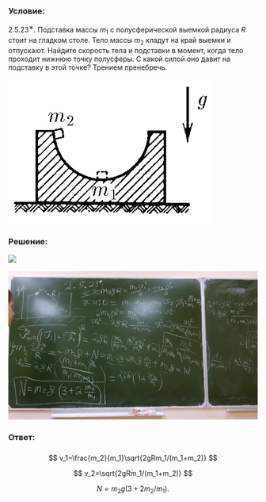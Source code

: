 ###  Условие: 

$2.5.23^{∗}.$ Подставка массы $m_1$ с полусферической выемкой радиуса $R$ стоит на гладком столе. Тело массы $m_2$ кладут на край выемки и отпускают. Найдите скорость тела и подставки в момент, когда тело проходит нижнюю точку полусферы. С какой силой оно давит на подставку в этой точке? Трением пренебречь. 

![К задаче $2.5.23$|411x294, 40%](../../img/2.5.23/2.5.23.png)

###  Решение: 

![](https://www.youtube.com/embed/CZ2-WKXjC08) 

![|1583x940, 8-%](../../img/2.5.23/01.png) 

###  Ответ: 

### 


$$
v_1=\frac{m_2}{m_1}\sqrt{2gRm_1/(m_1+m_2)}
$$

$$
v_2=\sqrt{2gRm_1/(m_1+m_2)}
$$

$$
N=m_2g(3+2m_2/m_1).
$$